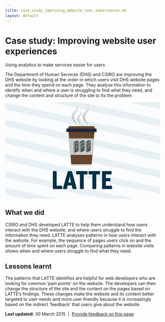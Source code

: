 ```yaml
---
title: case_study_improving_website_user_experiences.md
layout: default
---
```

Case study: Improving website user experiences
==============================================

Using analytics to make services easier for users

The Department of Human Services (DHS) and CSIRO are improving the DHS website by looking at the order in which users visit DHS website pages and the time they spend on each page. They analyse this information to identify when and where a user is struggling to find what they need, and change the content and structure of the site to fix the problem.

![Improving website user experience - Latte](../../sites/g/files/net466/f/styles/large/public/case_latte.jpg%3Fitok=fLdYJPiS "Improving website user experience - Latte")

What we did
-----------

CSIRO and DHS developed LATTE to help them understand how users interact with the DHS website, and where users struggle to find the information they need. LATTE analyses patterns in how users interact with the website. For example, the sequence of pages users click on and the amount of time spent on each page. Comparing patterns in website visits shows when and where users struggle to find what they need.

Lessons learnt
--------------

The patterns that LATTE identifies are helpful for web developers who are looking for common ‘pain points’ on the website. The developers can then change the structure of the site and the content on the pages based on LATTE’s findings. These changes make the website and its content better targeted to user needs and more user friendly because it is increasingly based on the indirect ‘feedback’ that users give about the website.

**Last updated:** 30 March 2015  |  [Provide feedback on this page](../../feedback%3Furl_from=Improvingwebsiteuserexperiences.html)

